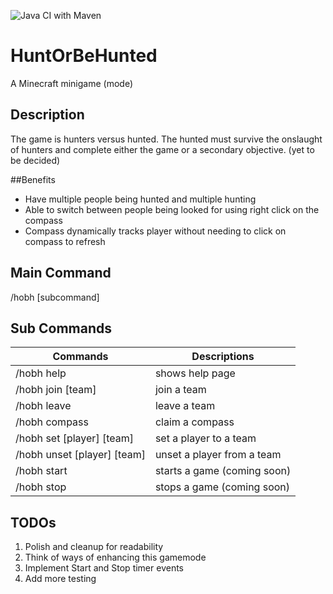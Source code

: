 ![Java CI with Maven](https://github.com/DavidTheNewKid/HuntOrBeHunted/workflows/Java%20CI%20with%20Maven/badge.svg)

# HuntOrBeHunted
A Minecraft minigame (mode)

## Description
The game is hunters versus hunted. The hunted must survive the onslaught of hunters and complete either the game or a secondary objective.
(yet to be decided)

##Benefits
* Have multiple people being hunted and multiple hunting
* Able to switch between people being looked for using right click on the compass
* Compass dynamically tracks player without needing to click on compass to refresh


## Main Command

/hobh [subcommand]

## Sub Commands
| Commands  | Descriptions |
| ------------- | ------------- |
| /hobh help  | shows help page  |
| /hobh join [team]  | join a team  |
| /hobh leave  | leave a team  |
| /hobh compass  | claim a compass  |
| /hobh set [player] [team]  | set a player to a team  |
| /hobh unset [player] [team] | unset a player from a team |
| /hobh start | starts a game (coming soon) |
| /hobh stop | stops a game (coming soon) |

## TODOs

1. Polish and cleanup for readability
2. Think of ways of enhancing this gamemode
3. Implement Start and Stop timer events
4. Add more testing
